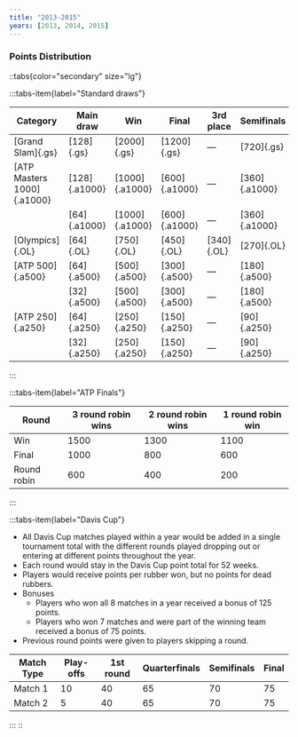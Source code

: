 ```yaml
---
title: "2013-2015"
years: [2013, 2014, 2015]
---
```


### Points Distribution

::tabs{color="secondary" size="lg"}

:::tabs-item{label="Standard draws"}

| Category                   | Main draw     | Win            | Final         | 3rd place  | Semifinals    | Quarterfinals | Round of 16  | Round of 32  | Round of 64  | Round of 128 |
| -------------------------- | ------------- | -------------- | ------------- | ---------- | ------------- | ------------- | ------------ | ------------ | ------------ | ------------ |
| [Grand Slam]{.gs}          | [128]{.gs}    | [2000]{.gs}    | [1200]{.gs}   | —          | [720]{.gs}    | [360]{.gs}    | [180]{.gs}   | [90]{.gs}    | [45]{.gs}    | [10]{.gs}    |
| [ATP Masters 1000]{.a1000} | [128]{.a1000} | [1000]{.a1000} | [600]{.a1000} | —          | [360]{.a1000} | [180]{.a1000} | [90]{.a1000} | [45]{.a1000} | [25]{.a1000} | [10]{.a1000} |
|                            | [64]{.a1000}  | [1000]{.a1000} | [600]{.a1000} | —          | [360]{.a1000} | [180]{.a1000} | [90]{.a1000} | [45]{.a1000} | [10]{.a1000} | —            |
| [Olympics]{.OL}            | [64]{.OL}     | [750]{.OL}     | [450]{.OL}    | [340]{.OL} | [270]{.OL}    | [135]{.OL}    | [70]{.OL}    | [35]{.OL}    | [5]{.OL}     | —            |
| [ATP 500]{.a500}           | [64]{.a500}   | [500]{.a500}   | [300]{.a500}  | —          | [180]{.a500}  | [90]{.a500}   | [45]{.a500}  | [20]{.a500}  | [0]{.a500}   | —            |
|                            | [32]{.a500}   | [500]{.a500}   | [300]{.a500}  | —          | [180]{.a500}  | [90]{.a500}   | [45]{.a500}  | [0]{.a500}   | —            | —            |
| [ATP 250]{.a250}           | [64]{.a250}   | [250]{.a250}   | [150]{.a250}  | —          | [90]{.a250}   | [45]{.a250}   | [20]{.a250}  | [10]{.a250}  | [0]{.a250}   | —            |
|                            | [32]{.a250}   | [250]{.a250}   | [150]{.a250}  | —          | [90]{.a250}   | [45]{.a250}   | [20]{.a250}  | [0]{.a250}   | —            | —            |

:::

:::tabs-item{label="ATP Finals"}

| Round       | 3 round robin wins | 2 round robin wins | 1 round robin win |
| ----------- | ------------------ | ------------------ | ----------------- |
| Win         | 1500               | 1300               | 1100              |
| Final       | 1000               | 800                | 600               |
| Round robin | 600                | 400                | 200               |

:::

:::tabs-item{label="Davis Cup"}

- All Davis Cup matches played within a year would be added in a single tournament total with the different rounds played dropping out or entering at different points throughout the year.
- Each round would stay in the Davis Cup point total for 52 weeks.
- Players would receive points per rubber won, but no points for dead rubbers.
- Bonuses
  - Players who won all 8 matches in a year received a bonus of 125 points.
  - Players who won 7 matches and were part of the winning team received a bonus of 75 points.
- Previous round points were given to players skipping a round.

| Match Type | Play-offs | 1st round | Quarterfinals | Semifinals | Final |
| ---------- | --------- | --------- | ------------- | ---------- | ----- |
| Match 1    | 10        | 40        | 65            | 70         | 75    |
| Match 2    | 5         | 40        | 65            | 70         | 75    |

:::
::
